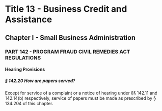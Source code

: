 
# Title 13 - Business Credit and Assistance
## Chapter I - Small Business Administration
### PART 142 - PROGRAM FRAUD CIVIL REMEDIES ACT REGULATIONS
#### Hearing Provisions
##### § 142.20 How are papers served?

Except for service of a complaint or a notice of hearing under §§ 142.11 and 142.14(b) respectively, service of papers must be made as prescribed by § 134.204 of this chapter.
